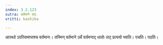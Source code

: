 ```yaml
---
index: 3.2.123
sutra: वर्तमाने लट्
vritti: kashika

---
```

आरब्धो ऽपरिसमाप्तश्च वर्तमानः। तस्मिन् वर्तमाने ऽर्थे वर्तमनाद् धातोः लट् प्रत्ययो भवति। पचति। पठति।